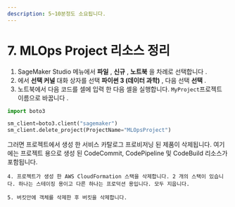 ```yaml
---
description: 5~10분정도 소요됩니다.
---
```


# 7. MLOps Project 리소스 정리

1. SageMaker Studio 메뉴에서 **파일** , **신규** , **노트북** 을 차례로 선택합니다 .
2. 에서 **선택 커널** 대화 상자를 선택 **파이썬 3 \(데이터 과학\)** , 다음 선택 **선택** .
3. 노트북에서 다음 코드를 셀에 입력 한 다음 셀을 실행합니다. `MyProject`프로젝트 이름으로 바꿉니다 .

```python
import boto3

sm_client=boto3.client("sagemaker")
sm_client.delete_project(ProjectName="MLOpsProject")
```

그러면 프로젝트에서 생성 한 서비스 카탈로그 프로비저닝 된 제품이 삭제됩니다. 여기에는 프로젝트 용으로 생성 된 CodeCommit, CodePipeline 및 CodeBuild 리소스가 포함됩니다.

    4. 프로젝트가 생성 한 AWS CloudFormation 스택을 삭제합니다. 2 개의 스택이 있습니다. 하나는 스테이징 용이고 다른 하나는 프로덕션 용입니다. 모두 지웁니다.

    5. 버킷안에 객체를 삭제한 후 버킷을 삭제합니다.

